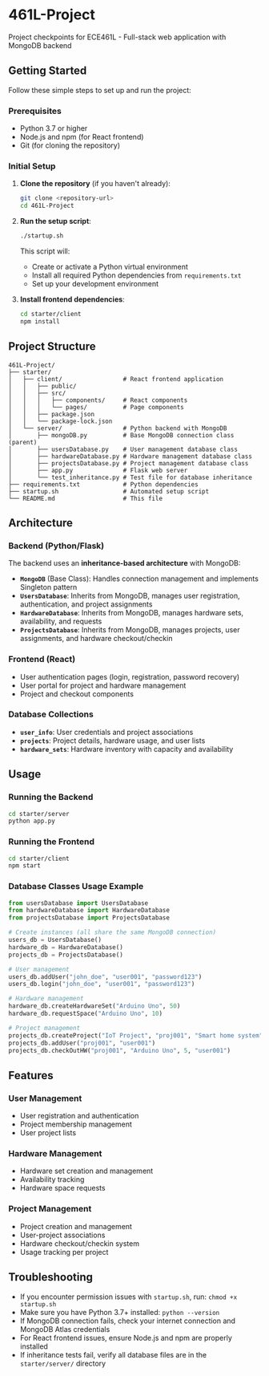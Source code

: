 # 461L-Project
Project checkpoints for ECE461L - Full-stack web application with MongoDB backend

## Getting Started

Follow these simple steps to set up and run the project:

### Prerequisites
- Python 3.7 or higher
- Node.js and npm (for React frontend)
- Git (for cloning the repository)

### Initial Setup

1. **Clone the repository** (if you haven't already):
   ```bash
   git clone <repository-url>
   cd 461L-Project
   ```

2. **Run the setup script**:
   ```bash
   ./startup.sh
   ```
   
   This script will:
   - Create or activate a Python virtual environment
   - Install all required Python dependencies from `requirements.txt`
   - Set up your development environment

3. **Install frontend dependencies**:
   ```bash
   cd starter/client
   npm install
   ```



## Project Structure

```
461L-Project/
├── starter/
│   ├── client/                 # React frontend application
│   │   ├── public/
│   │   ├── src/
│   │   │   ├── components/     # React components
│   │   │   └── pages/          # Page components
│   │   ├── package.json
│   │   └── package-lock.json
│   └── server/                 # Python backend with MongoDB
│       ├── mongoDB.py          # Base MongoDB connection class (parent)
│       ├── usersDatabase.py    # User management database class
│       ├── hardwareDatabase.py # Hardware management database class
│       ├── projectsDatabase.py # Project management database class
│       ├── app.py              # Flask web server
│       └── test_inheritance.py # Test file for database inheritance
├── requirements.txt            # Python dependencies
├── startup.sh                  # Automated setup script
└── README.md                   # This file
```

## Architecture

### Backend (Python/Flask)
The backend uses an **inheritance-based architecture** with MongoDB:

- **`MongoDB`** (Base Class): Handles connection management and implements Singleton pattern
- **`UsersDatabase`**: Inherits from MongoDB, manages user registration, authentication, and project assignments
- **`HardwareDatabase`**: Inherits from MongoDB, manages hardware sets, availability, and requests
- **`ProjectsDatabase`**: Inherits from MongoDB, manages projects, user assignments, and hardware checkout/checkin

### Frontend (React)
- User authentication pages (login, registration, password recovery)
- User portal for project and hardware management
- Project and checkout components

### Database Collections
- **`user_info`**: User credentials and project associations
- **`projects`**: Project details, hardware usage, and user lists
- **`hardware_sets`**: Hardware inventory with capacity and availability

## Usage

### Running the Backend
```bash
cd starter/server
python app.py
```

### Running the Frontend
```bash
cd starter/client
npm start
```

### Database Classes Usage Example
```python
from usersDatabase import UsersDatabase
from hardwareDatabase import HardwareDatabase
from projectsDatabase import ProjectsDatabase

# Create instances (all share the same MongoDB connection)
users_db = UsersDatabase()
hardware_db = HardwareDatabase()
projects_db = ProjectsDatabase()

# User management
users_db.addUser("john_doe", "user001", "password123")
users_db.login("john_doe", "user001", "password123")

# Hardware management
hardware_db.createHardwareSet("Arduino Uno", 50)
hardware_db.requestSpace("Arduino Uno", 10)

# Project management
projects_db.createProject("IoT Project", "proj001", "Smart home system")
projects_db.addUser("proj001", "user001")
projects_db.checkOutHW("proj001", "Arduino Uno", 5, "user001")
```

## Features

### User Management
- User registration and authentication
- Project membership management
- User project lists

### Hardware Management
- Hardware set creation and management
- Availability tracking
- Hardware space requests

### Project Management
- Project creation and management
- User-project associations
- Hardware checkout/checkin system
- Usage tracking per project


## Troubleshooting

- If you encounter permission issues with `startup.sh`, run: `chmod +x startup.sh`
- Make sure you have Python 3.7+ installed: `python --version`
- If MongoDB connection fails, check your internet connection and MongoDB Atlas credentials
- For React frontend issues, ensure Node.js and npm are properly installed
- If inheritance tests fail, verify all database files are in the `starter/server/` directory
